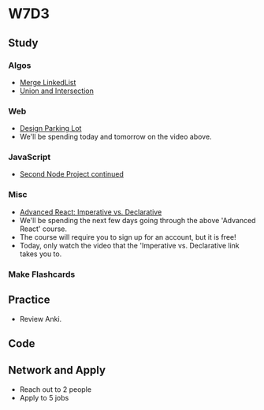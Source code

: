 # W7D3

## Study

### Algos

* [Merge LinkedList](https://www.geeksforgeeks.org/merge-a-linked-list-into-another-linked-list-at-alternate-positions/)
* [Union and Intersection](https://www.geeksforgeeks.org/union-and-intersection-of-two-linked-lists/)

### Web

* [Design Parking Lot](https://www.youtube.com/watch?v=DSGsa0pu8-k)
* We'll be spending today and tomorrow on the video above.

### JavaScript

* [Second Node Project continued](https://github.com/Pklong/chat-app)

### Misc

* [Advanced React: Imperative vs. Declarative](https://reacttraining.com/patterns/)
* We'll be spending the next few days going through the above 'Advanced React' course.
* The course will require you to sign up for an account, but it is free!
* Today, only watch the video that the 'Imperative vs. Declarative link takes you to.

### Make Flashcards

## Practice

* Review Anki.

## Code

## Network and Apply

* Reach out to 2 people
* Apply to 5 jobs
